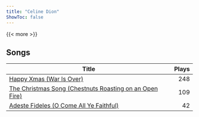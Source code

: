 ```yaml
---
title: "Celine Dion"
ShowToc: false
---
```


{{< more >}}

## Songs
Title | Plays 
----- | -----: 
[Happy Xmas (War Is Over)](/songs/happy-xmas-war-is-over) | 248
[The Christmas Song (Chestnuts Roasting on an Open Fire)](/songs/the-christmas-song-chestnuts-roasting-on-an-open-fire) | 109
[Adeste Fideles (O Come All Ye Faithful)](/songs/adeste-fideles-o-come-all-ye-faithful) | 42

